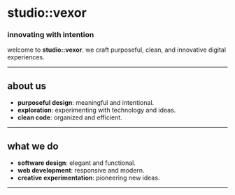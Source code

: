 # studio::vexor

### innovating with intention

welcome to **studio::vexor**. we craft purposeful, clean, and innovative digital experiences.

---

## about us

- **purposeful design**: meaningful and intentional.
- **exploration**: experimenting with technology and ideas.
- **clean code**: organized and efficient.

---

## what we do

- **software design**: elegant and functional.
- **web development**: responsive and modern.
- **creative experimentation**: pioneering new ideas.

---
